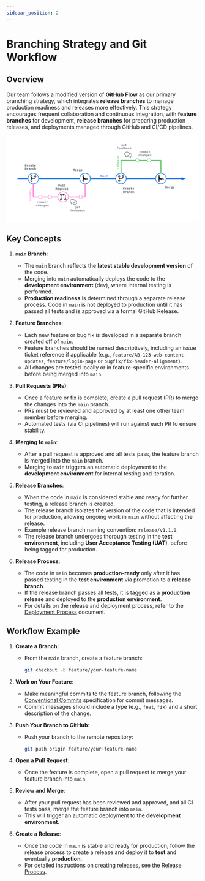 ```yaml
---
sidebar_position: 2
---
```


# Branching Strategy and Git Workflow

## Overview

Our team follows a modified version of **GitHub Flow** as our primary branching strategy, which integrates **release branches** to manage production readiness and releases more effectively. This strategy encourages frequent collaboration and continuous integration, with **feature branches** for development, **release branches** for preparing production releases, and deployments managed through GitHub and CI/CD pipelines.

![Branching Strategy Diagram](./img/branching-workflow.png)

## Key Concepts

1. **`main` Branch**:

   - The `main` branch reflects the **latest stable development version** of the code.
   - Merging into `main` automatically deploys the code to the **development environment** (dev), where internal testing is performed.
   - **Production readiness** is determined through a separate release process. Code in `main` is not deployed to production until it has passed all tests and is approved via a formal GitHub Release.

2. **Feature Branches**:

   - Each new feature or bug fix is developed in a separate branch created off of `main`.
   - Feature branches should be named descriptively, including an issue ticket reference if applicable (e.g., `feature/AB-123-web-content-updates`, `feature/login-page` or `bugfix/fix-header-alignment`).
   - All changes are tested locally or in feature-specific environments before being merged into `main`.

3. **Pull Requests (PRs)**:

   - Once a feature or fix is complete, create a pull request (PR) to merge the changes into the `main` branch.
   - PRs must be reviewed and approved by at least one other team member before merging.
   - Automated tests (via CI pipelines) will run against each PR to ensure stability.

4. **Merging to `main`**:

   - After a pull request is approved and all tests pass, the feature branch is merged into the `main` branch.
   - Merging to `main` triggers an automatic deployment to the **development environment** for internal testing and iteration.

5. **Release Branches**:

   - When the code in `main` is considered stable and ready for further testing, a release branch is created.
   - The release branch isolates the version of the code that is intended for production, allowing ongoing work in `main` without affecting the release.
   - Example release branch naming convention: `release/v1.1.0`.
   - The release branch undergoes thorough testing in the **test environment**, including **User Acceptance Testing (UAT)**, before being tagged for production.

6. **Release Process**:
   - The code in `main` becomes **production-ready** only after it has passed testing in the **test environment** via promotion to a **release branch**.
   - If the release branch passes all tests, it is tagged as a **production release** and deployed to the **production environment**.
   - For details on the release and deployment process, refer to the [Deployment Process](../devops-and-automation/deployment-process.md) document.

## Workflow Example

1. **Create a Branch**:

   - From the `main` branch, create a feature branch:
     ```bash
     git checkout -b feature/your-feature-name
     ```

2. **Work on Your Feature**:

   - Make meaningful commits to the feature branch, following the [Conventional Commits](../general-development-practices/coding-standards.md#commit-message-standards-conventional-commits) specification for commit messages.
   - Commit messages should include a type (e.g., `feat`, `fix`) and a short description of the change.

3. **Push Your Branch to GitHub**:

   - Push your branch to the remote repository:
     ```bash
     git push origin feature/your-feature-name
     ```

4. **Open a Pull Request**:

   - Once the feature is complete, open a pull request to merge your feature branch into `main`.

5. **Review and Merge**:

   - After your pull request has been reviewed and approved, and all CI tests pass, merge the feature branch into `main`.
   - This will trigger an automatic deployment to the **development environment**.

6. **Create a Release**:
   - Once the code in `main` is stable and ready for production, follow the release process to create a release and deploy it to **test** and eventually **production**.
   - For detailed instructions on creating releases, see the [Release Process](../devops-and-automation/release-process.md).
